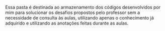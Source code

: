 Essa pasta é destinada ao armazenamento dos códigos desenvolvidos por mim para solucionar os desafios propostos pelo professor sem a necessidade de consulta às aulas, utilizando apenas o conhecimento já adquirido e utilizando as anotações feitas durante as aulas.